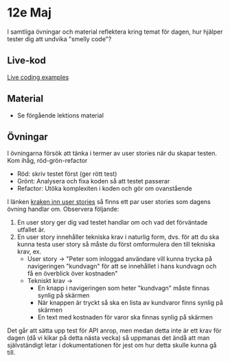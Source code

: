 # 12e Maj 

I samtliga övningar och material reflektera kring temat för dagen, hur hjälper tester dig att undvika "smelly code"?

## Live-kod

[Live coding examples](live-coding/)

## Material
- Se förgående lektions material

## Övningar
I övningarna försök att tänka i termer av user stories när du skapar testen. Kom ihåg, röd-grön-refactor 
- Röd: skriv testet först (ger rött test)
- Grönt: Analysera och fixa koden så att testet passerar 
- Refactor: Utöka komplexiten i koden och gör om ovanstående

I länken [kraken inn user stories](https://github.com/users/Rolandsson/projects/2) så finns ett par user stories som dagens övning handlar om. Observera följande:
1. En user story ger dig vad testet handlar om och vad det förväntade utfallet är.
2. En user story innehåller tekniska krav i naturlig form, dvs. för att du ska kunna testa user story så måste du först omformulera den till tekniska krav, ex.
   - User story -> "Peter som inloggad användare vill kunna trycka på navigeringen "kundvagn" för att se innehållet i hans kundvagn och få en överblick över kostnaden"
   - Tekniskt krav -> 
     - En knapp i navigeringen som heter "kundvagn" måste finnas synlig på skärmen
     - När knappen är tryckt så ska en lista av kundvaror finns synlig på skärmen
     - En text med kostnaden för varor ska finnas synlig på skärmen

Det går att sätta upp test för API anrop, men medan detta inte är ett krav för dagen (då vi kikar på detta nästa vecka) så uppmanas det ändå att man självständigt letar i dokumentationen för jest om hur detta skulle kunna gå till.

